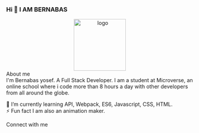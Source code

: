 ### Hi  👋 I AM BERNABAS

<div align="center">

  <img src="" alt="logo" width="140"  height="auto" />
  <br/>

 </div>
About me <br/>
I'm Bernabas yosef. A Full Stack Developer. I am a student at Microverse, an online school where i code more than 8 hours a day with other developers from all around the globe.

🌱 I’m currently learning API, Webpack, ES6, Javascript, CSS, HTML.<br/>
⚡ Fun fact I am also an animation maker.

<p style>Connect with me</p>


<!--
**bernabasy/bernabasy** is a ✨ _special_ ✨ repository because its `README.md` (this file) appears on your GitHub profile.

